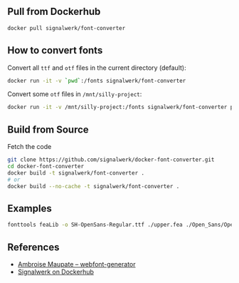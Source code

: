 

## Pull from Dockerhub
```sh
docker pull signalwerk/font-converter
```

## How to convert fonts

Convert all `ttf` and `otf` files in the current directory (default):
```sh
docker run -it -v `pwd`:/fonts signalwerk/font-converter
```

Convert some `otf` files in `/mnt/silly-project`:
```sh
docker run -it -v /mnt/silly-project:/fonts signalwerk/font-converter project*.otf
```


## Build from Source

Fetch the code

```sh
git clone https://github.com/signalwerk/docker-font-converter.git
cd docker-font-converter
docker build -t signalwerk/font-converter .
# or
docker build --no-cache -t signalwerk/font-converter .
```

## Examples
```sh
fonttools feaLib -o SH-OpenSans-Regular.ttf ./upper.fea ./Open_Sans/OpenSans-Regular.ttf

```



## References
* [Ambroise Maupate – webfont-generator](https://github.com/ambroisemaupate/docker/tree/master/webfont-generator)
* [Signalwerk on Dockerhub](https://hub.docker.com/u/signalwerk)
